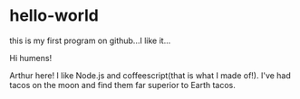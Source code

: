 # hello-world
this is my first program on github...I like it...

Hi humens!

Arthur here! I like Node.js and coffeescript(that is what I made of!).
I've had tacos on the moon and find them far superior to Earth tacos.
